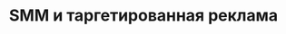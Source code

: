 ---
id: "smm-target"
title: "SMM и таргетированная <span>реклама</span>"
shortTitle: "SMM & Таргет"
description: "Эффективное продвижение в социальных сетях и настройка таргетированной рекламы"
icon: "pi pi-comments"
color: "coral"
order: 13
image: "/services/smm/hero.png"
title_poluchaete: "Что Вы <span>получаете</span> </br> по итогу работы?"
description_poluchaete: "Мы обеспечиваем комплексное присутствие вашего бренда в социальных сетях:"
poluchaete:
  - "Профессиональное ведение социальных сетей"
  - "Создание и публикация уникального контента"
  - "Настройка и запуск таргетированной рекламы"
  - "Привлечение целевой аудитории и рост продаж"
title_etapy: "Этапы работы"
description_etapy: "Мы работаем по отработанной схеме продвижения в социальных сетях"
etapy:
  - title: "Анализ целевой аудитории"
    icon: "pi pi-users"
  - title: "Разработка контент-стратегии"
    icon: "pi pi-pencil"
  - title: "Создание и публикация контента"
    icon: "pi pi-images"
  - title: "Настройка и запуск рекламы"
    icon: "pi pi-chart-line"
tech_title: "Инструменты"
tech_description: "Используем профессиональные инструменты для работы с социальными сетями"
techs:
  - name: "Facebook Ads"
    image: "/images/facebook-ads.svg"
    description: "Рекламный кабинет Meta"
  - name: "VK Ads"
    image: "/images/vk-ads.svg"
    description: "Реклама ВКонтакте"
  - name: "Telegram Ads"
    image: "/images/telegram-ads.svg"
    description: "Продвижение в Telegram"
  - name: "Target Hunter"
    image: "/images/target-hunter.svg"
    description: "Инструмент для аналитики"
--- 